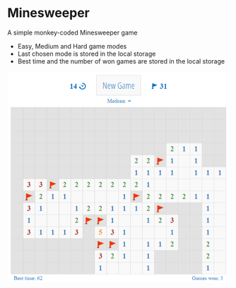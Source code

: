 # Minesweeper
A simple monkey-coded Minesweeper game
* Easy, Medium and Hard game modes
* Last chosen mode is stored in the local storage
* Best time and the number of won games are stored in the local storage

![Minesweeper game screenshot](./images/screenshot.png)
